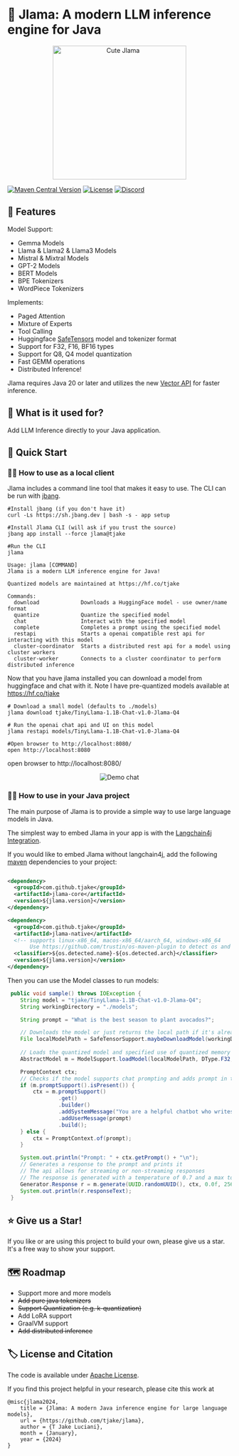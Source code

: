 # 🦙 Jlama: A modern LLM inference engine for Java

<p align="center">
  <img src="docs/jlama.jpg" width="300" height="300" alt="Cute Jlama">
</p>

[![Maven Central Version](https://img.shields.io/maven-central/v/com.github.tjake/jlama-parent?style=flat-square)](https://central.sonatype.com/artifact/com.github.tjake/jlama-core/overview)
[![License](https://img.shields.io/badge/License-Apache%202.0-blue.svg)](LICENSE)
[![Discord](https://img.shields.io/discord/1279855254812229642?style=flat-square&label=Discord&color=663399)](https://discord.gg/HsYXHrMu6J)


## 🚀 Features

Model Support:
  * Gemma Models
  * Llama & Llama2 & Llama3 Models
  * Mistral & Mixtral Models
  * GPT-2 Models
  * BERT Models
  * BPE Tokenizers
  * WordPiece Tokenizers

Implements:
  * Paged Attention
  * Mixture of Experts
  * Tool Calling
  * Huggingface [SafeTensors](https://github.com/huggingface/safetensors) model and tokenizer format
  * Support for F32, F16, BF16 types
  * Support for Q8, Q4 model quantization
  * Fast GEMM operations
  * Distributed Inference!

Jlama requires Java 20 or later and utilizes the new [Vector API](https://openjdk.org/jeps/448) 
for faster inference.

## 🤔 What is it used for? 

Add LLM Inference directly to your Java application.

## 🔬 Quick Start

### 🕵️‍♀️ How to use as a local client
Jlama includes a command line tool that makes it easy to use.
The CLI can be run with [jbang](https://www.jbang.dev/download/).

```shell
#Install jbang (if you don't have it)
curl -Ls https://sh.jbang.dev | bash -s - app setup

#Install Jlama CLI (will ask if you trust the source)
jbang app install --force jlama@tjake

#Run the CLI
jlama

Usage: jlama [COMMAND]
Jlama is a modern LLM inference engine for Java!

Quantized models are maintained at https://hf.co/tjake

Commands:
  download             Downloads a HuggingFace model - use owner/name format
  quantize             Quantize the specified model
  chat                 Interact with the specified model
  complete             Completes a prompt using the specified model
  restapi              Starts a openai compatible rest api for interacting with this model
  cluster-coordinator  Starts a distributed rest api for a model using cluster workers
  cluster-worker       Connects to a cluster coordinator to perform distributed inference
```

Now that you have jlama installed you can download a model from huggingface and chat with it.
Note I have pre-quantized models available at https://hf.co/tjake

```shell
# Download a small model (defaults to ./models)
jlama download tjake/TinyLlama-1.1B-Chat-v1.0-Jlama-Q4

# Run the openai chat api and UI on this model
jlama restapi models/TinyLlama-1.1B-Chat-v1.0-Jlama-Q4

#Open browser to http://localhost:8080/
open http://localhost:8080
```
open browser to http://localhost:8080/

<p align="center">
  <img src="docs/demo.png" alt="Demo chat">
</p>

### 👨‍💻 How to use in your Java project
The main purpose of Jlama is to provide a simple way to use large language models in Java.

The simplest way to embed Jlama in your app is with the [Langchain4j Integration](https://github.com/langchain4j/langchain4j-examples/tree/main/jlama-examples).  

If you would like to embed Jlama without langchain4j, add the following [maven](https://central.sonatype.com/artifact/com.github.tjake/jlama-core/) dependencies to your project:

```xml

<dependency>
  <groupId>com.github.tjake</groupId>
  <artifactId>jlama-core</artifactId>
  <version>${jlama.version}</version>
</dependency>

<dependency>
  <groupId>com.github.tjake</groupId>
  <artifactId>jlama-native</artifactId>
  <!-- supports linux-x86_64, macos-x86_64/aarch_64, windows-x86_64 
       Use https://github.com/trustin/os-maven-plugin to detect os and arch -->
  <classifier>${os.detected.name}-${os.detected.arch}</classifier>
  <version>${jlama.version}</version>
</dependency>

```

Then you can use the Model classes to run models:

```java
 public void sample() throws IOException {
    String model = "tjake/TinyLlama-1.1B-Chat-v1.0-Jlama-Q4";
    String workingDirectory = "./models";

    String prompt = "What is the best season to plant avocados?";

    // Downloads the model or just returns the local path if it's already downloaded
    File localModelPath = SafeTensorSupport.maybeDownloadModel(workingDirectory, model);
    
    // Loads the quantized model and specified use of quantized memory
    AbstractModel m = ModelSupport.loadModel(localModelPath, DType.F32, DType.I8);

    PromptContext ctx;
    // Checks if the model supports chat prompting and adds prompt in the expected format for this model
    if (m.promptSupport().isPresent()) {
        ctx = m.promptSupport()
                .get()
                .builder()
                .addSystemMessage("You are a helpful chatbot who writes short responses.")
                .addUserMessage(prompt)
                .build();
    } else {
        ctx = PromptContext.of(prompt);
    }

    System.out.println("Prompt: " + ctx.getPrompt() + "\n");
    // Generates a response to the prompt and prints it
    // The api allows for streaming or non-streaming responses
    // The response is generated with a temperature of 0.7 and a max token length of 256
    Generator.Response r = m.generate(UUID.randomUUID(), ctx, 0.0f, 256, (s, f) -> {});
    System.out.println(r.responseText);
 }
```

## ⭐ Give us a Star! 

If you like or are using this project to build your own, please give us a star. It's a free way to show your support.

## 🗺️ Roadmap

* Support more and more models
* <s>Add pure java tokenizers</s>
* <s>Support Quantization (e.g. k-quantization)</s>
* Add LoRA support
* GraalVM support
* <s>Add distributed inference</s>

## 🏷️ License and Citation

The code is available under [Apache License](./LICENSE).

If you find this project helpful in your research, please cite this work at

```
@misc{jlama2024,
    title = {Jlama: A modern Java inference engine for large language models},
    url = {https://github.com/tjake/jlama},
    author = {T Jake Luciani},
    month = {January},
    year = {2024}
}
```

